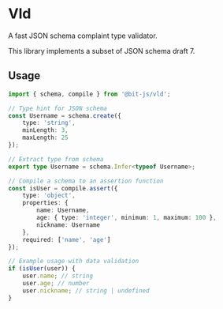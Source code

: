 # Vld
A fast JSON schema complaint type validator.

This library implements a subset of JSON schema draft 7.

## Usage
```ts
import { schema, compile } from '@bit-js/vld';

// Type hint for JSON schema
const Username = schema.create({
    type: 'string',
    minLength: 3,
    maxLength: 25
});

// Extract type from schema
export type Username = schema.Infer<typeof Username>;

// Compile a schema to an assertion function
const isUser = compile.assert({
    type: 'object',
    properties: {
        name: Username,
        age: { type: 'integer', minimum: 1, maximum: 100 },
        nickname: Username
    },
    required: ['name', 'age']
});

// Example usage with data validation
if (isUser(user)) {
    user.name; // string
    user.age; // number
    user.nickname; // string | undefined
}
```
